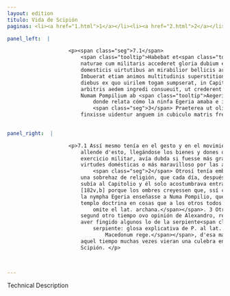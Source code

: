 ```yaml
---
layout: edition
titulo: Vida de Scipión
paginas: <li><a href="1.html">1</a></li><li><a href="2.html">2</a></li><li><a href="3.html">3</a></li><li><a href="4.html">4</a></li><li><a href="5.html">5</a></li><li><a href="6.html">6</a></li><li><a href="7.html">7</a></li><li><a href="8.html">8</a></li><li><a href="9.html">9</a></li><li><a href="10.html">10</a></li><li><a href="11.html">11</a></li><li><a href="12.html">12</a></li><li><a href="13.html">13</a></li><li><a href="14.html">14</a></li><li><a href="15.html">15</a></li><li><a href="16.html">16</a></li><li><a href="17.html">17</a></li><li><a href="18.html">18</a></li><li><a href="19.html">19</a></li><li><a href="20.html">20</a></li><li><a href="21.html">21</a></li><li><a href="22.html">22</a></li><li><a href="23.html">23</a></li><li><a href="24.html">24</a></li><li><a href="25.html">25</a></li><li><a href="26.html">26</a></li><li><a href="27.html">27</a></li><li><a href="28.html">28</a></li><li><a href="29.html">29</a></li><li><a href="30.html">30</a></li><li><a href="31.html">31</a></li><li><a href="32.html">32</a></li><li><a href="33.html">33</a></li><li><a href="34.html">34</a></li><li><a href="35.html">35</a></li><li><a href="36.html">36</a></li><li><a href="37.html">37</a></li><li><a href="38.html">38</a></li><li><a href="39.html">39</a></li><li><a href="40.html">40</a></li><li><a href="41.html">41</a></li><li><a href="42.html">42</a></li><li><a href="43.html">43</a></li><li><a href="44.html">44</a></li><li><a href="45.html">45</a></li><li><a href="46.html">46</a></li><li><a href="47.html">47</a></li><li><a href="48.html">48</a></li><li><a href="49.html">49</a></li><li><a href="50.html">50</a></li><li><a href="51.html">51</a></li><li><a href="52.html">52</a></li><li><a href="53.html">53</a></li><li><a href="54.html">54</a></li><li><a href="55.html">55</a></li><li><a href="56.html">56</a></li><li><a href="57.html">57</a></li><li><a href="58.html">58</a></li><li><a href="59.html">59</a></li><li><a href="60.html">60</a></li><li><a href="61.html">61</a></li><li><a href="62.html">62</a></li><li><a href="63.html">63</a></li><li><a href="64.html">64</a></li><li><a href="65.html">65</a></li><li><a href="66.html">66</a></li><li><a href="67.html">67</a></li><li><a href="68.html">68</a></li><li><a href="69.html">69</a></li><li><a href="70.html">70</a></li><li><a href="71.html">71</a></li><li><a href="72.html">72</a></li><li><a href="73.html">73</a></li><li><a href="74.html">74</a></li>

panel_left:  |

                    <p><span class="seg">7.1</span>
                        <span class="tooltip">Habebat et<span class="tooltiptext">Habebat preterea et #F #N #P #R #U #W Habebat preterea #M </span></span> in gestu et in motu summam dignitatem, ad haec animi bona muneraque
                        naturae cum militaris accederet gloria dubium erat gratior ne gentibus
                        domesticis uirtutibus an mirabilior bellicis artibus foret. <span class="seg">2</span>
                        Imbuerat etiam animos multitudinis superstitione quadam, quod singulis
                        diebus ex quo uirilem togam sumpserat, in Capitolium ascendere ac sine
                        arbitris aedem ingredi consueuit, ut crederent homines sicut iam multo ante
                        Numam Pompilium ab <span class="tooltip">Aegeria<span class="tooltiptext">egregia #G #U </span></span> nympha<span class="nota"><sup>2</sup><span class="texto_nota">La anéctoda es explicada por Plutarco, Num. IV,
                            donde relata cómo la ninfa Egeria amaba e instruía a Numa.</span></span>, sic <span class="tooltip">etiam archana<span class="tooltiptext">etiam ipsum archana #E #N #P #S #W #r #s etiam ipsam archana #F #M </span></span> quaedam in templo doceri, quae caeteris non essent communia.
                            <span class="seg">3</span> Praeterea ut olim de Alexandro Macedonum rege<span class="nota"><sup>3</sup><span class="texto_nota">Plutarco, Alex. II.</span></span>, sic ea tempestate de Scipione quidam
                        finxisse uidentur anguem in cubiculo matris frequenter uisam.</p>
                

panel_right:  |

                    <p>7.1 Assí mesmo tenía en el gesto y en el movimiento soberana dignidad, y
                        allende d'esto, llegándose los bienes y dones de natura con la gloria del
                        exercicio militar, avía dubda si fuesse más grato a las gentes por las
                        virtudes domésticas o más maravilloso por las artes de la guerra.
                            <span class="seg">2</span> Otrosí tenía embaucados los ánimos de la muchedumbre con
                        una sobrehaz de religión, que cada día, después que recibió la toga viril,
                        subía al Capitolio y él solo acostumbrava entrar sin compañía en el templo,
                        [182v,b] porque los ombres creyessen que, ssí como ya mucho antes creýan que
                        la nympha Egeria enseñasse a Numa Pompilio, que assí él recibía allí en el
                        templo doctrina en cosas que a los otros todos no eran comunes<span class="nota"><sup>3</sup><span class="texto_nota">P.
                            omite el lat. archana.</span></span>. 3 Otrosí
                        segund otro tiempo ovo opinión de Alexandro, rey de Macedonia, que pareció
                        aver fingido algunos lo de la serpiente<span class="nota"><sup>4</sup><span class="texto_nota">que pareció ... la
                            serpiente: glosa explicativa de P. al lat. de Alexandro
                                Macedonum rege.</span></span>, d'esa manera fingieron que en
                        aquel tiempo muchas vezes vieran una culebra en el lecho de su madre de
                        Scipión. </p>

                

---
```


Technical Description 